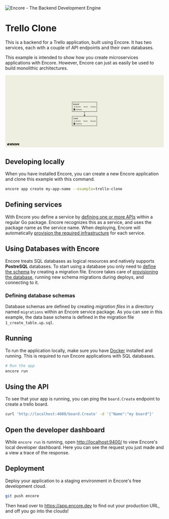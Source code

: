 <img width="200px" src="https://encore.dev/assets/branding/logo/logo.svg" alt="Encore - The Backend Development Engine" />

# Trello Clone

This is a backend for a Trello application, built using Encore.
It has two services, each with a couple of API endpoints and their own databases.

This example is intended to show how you create microservices applications with Encore. However, Encore can just as easily be used to build monolithic architectures.

![Encore Flow](./images/encore-flow.png)

## Developing locally

When you have installed Encore, you can create a new Encore application and clone this example with this command.

```bash
encore app create my-app-name --example=trello-clone
```

## Defining services

With Encore you define a service by [defining one or more APIs](https://encore.dev/docs/primitives/services-and-apis#defining-apis) within a regular Go package. Encore recognizes this as a service, and uses the package name as the service name. When deploying, Encore will automatically [provision the required infrastructure](https://encore.dev/docs/deploy/infra) for each service.

## Using Databases with Encore

Encore treats SQL databases as logical resources and natively supports **PostreSQL** databases.
To start using a database you only need to [define the schema](https://encore.dev/docs/primitives/databases#defining-a-database-schema) by creating a migration file. Encore takes care of [provisioning the database](https://encore.dev/docs/primitives/databases#provisioning-databases), running new schema migrations during deploys, and connecting to it.

### Defining database schemas

Database schemas are defined by creating *migration files* in a directory named `migrations`
within an Encore service package. As you can see in this example, the data base schema is defined in the migration file `1_create_table.up.sql`.

## Running

To run the application locally, make sure you have [Docker](https://docker.com) installed and running. This is required to run Encore applications with SQL databases.

```bash
# Run the app
encore run
```

## Using the API

To see that your app is running, you can ping the `board.Create` endpoint to create a trello board.

```bash
curl 'http://localhost:4000/board.Create' -d '{"Name":"my board"}'
```

## Open the developer dashboard

While `encore run` is running, open <http://localhost:9400/> to view Encore's local developer dashboard.
Here you can see the request you just made and a view a trace of the response.

## Deployment

Deploy your application to a staging environment in Encore's free development cloud.

```bash
git push encore
```

Then head over to <https://app.encore.dev> to find out your production URL, and off you go into the clouds!
